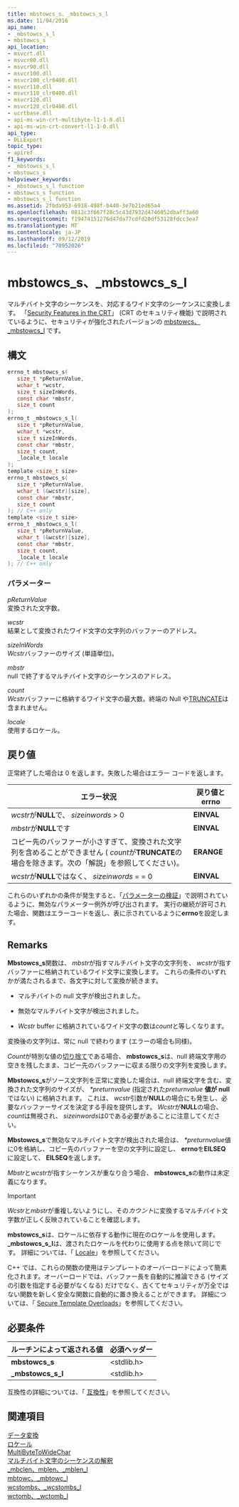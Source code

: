 ```yaml
---
title: mbstowcs_s、_mbstowcs_s_l
ms.date: 11/04/2016
api_name:
- _mbstowcs_s_l
- mbstowcs_s
api_location:
- msvcrt.dll
- msvcr80.dll
- msvcr90.dll
- msvcr100.dll
- msvcr100_clr0400.dll
- msvcr110.dll
- msvcr110_clr0400.dll
- msvcr120.dll
- msvcr120_clr0400.dll
- ucrtbase.dll
- api-ms-win-crt-multibyte-l1-1-0.dll
- api-ms-win-crt-convert-l1-1-0.dll
api_type:
- DLLExport
topic_type:
- apiref
f1_keywords:
- _mbstowcs_s_l
- mbstowcs_s
helpviewer_keywords:
- _mbstowcs_s_l function
- mbstowcs_s function
- mbstowcs_s_l function
ms.assetid: 2fbda953-6918-498f-b440-3e7b21ed65a4
ms.openlocfilehash: 0812c3f667f28c5c43d7932d4746052dbaff3a60
ms.sourcegitcommit: f19474151276d47da77cdfd20df53128fdcc3ea7
ms.translationtype: MT
ms.contentlocale: ja-JP
ms.lasthandoff: 09/12/2019
ms.locfileid: "70952026"
---
```

# <a name="mbstowcs_s-_mbstowcs_s_l"></a>mbstowcs_s、_mbstowcs_s_l

マルチバイト文字のシーケンスを、対応するワイド文字のシーケンスに変換します。 「[Security Features in the CRT](../../c-runtime-library/security-features-in-the-crt.md)」 (CRT のセキュリティ機能) で説明されているように、セキュリティが強化されたバージョンの [mbstowcs、_mbstowcs_l](mbstowcs-mbstowcs-l.md) です。

## <a name="syntax"></a>構文

```C
errno_t mbstowcs_s(
   size_t *pReturnValue,
   wchar_t *wcstr,
   size_t sizeInWords,
   const char *mbstr,
   size_t count
);
errno_t _mbstowcs_s_l(
   size_t *pReturnValue,
   wchar_t *wcstr,
   size_t sizeInWords,
   const char *mbstr,
   size_t count,
   _locale_t locale
);
template <size_t size>
errno_t mbstowcs_s(
   size_t *pReturnValue,
   wchar_t (&wcstr)[size],
   const char *mbstr,
   size_t count
); // C++ only
template <size_t size>
errno_t _mbstowcs_s_l(
   size_t *pReturnValue,
   wchar_t (&wcstr)[size],
   const char *mbstr,
   size_t count,
   _locale_t locale
); // C++ only
```

### <a name="parameters"></a>パラメーター

*pReturnValue*<br/>
変換された文字数。

*wcstr*<br/>
結果として変換されたワイド文字の文字列のバッファーのアドレス。

*sizeInWords*<br/>
*Wcstr*バッファーのサイズ (単語単位)。

*mbstr*<br/>
null で終了するマルチバイト文字のシーケンスのアドレス。

*count*<br/>
*Wcstr*バッファーに格納するワイド文字の最大数。終端の Null や[TRUNCATE](../../c-runtime-library/truncate.md)は含まれません。

*locale*<br/>
使用するロケール。

## <a name="return-value"></a>戻り値

正常終了した場合は 0 を返します。失敗した場合はエラー コードを返します。

|エラー状況|戻り値と**errno**|
|---------------------|------------------------------|
|*wcstr*が**NULL**で、 *sizeinwords* > 0|**EINVAL**|
|*mbstr*が**NULL**です|**EINVAL**|
|コピー先のバッファーが小さすぎて、変換された文字列を含めることができません ( *count*が**TRUNCATE**の場合を除きます。次の「解説」を参照してください)。|**ERANGE**|
|*wcstr*が**NULL**ではなく、 *sizeinwords* = = 0|**EINVAL**|

これらのいずれかの条件が発生すると、「[パラメーターの検証](../../c-runtime-library/parameter-validation.md)」で説明されているように、無効なパラメーター例外が呼び出されます。 実行の継続が許可された場合、関数はエラーコードを返し、表に示されているように**errno**を設定します。

## <a name="remarks"></a>Remarks

**Mbstowcs_s**関数は、 *mbstr*が指すマルチバイト文字の文字列を、 *wcstr*が指すバッファーに格納されているワイド文字に変換します。 これらの条件のいずれかが満たされるまで、各文字に対して変換が続きます。

- マルチバイトの null 文字が検出されました。

- 無効なマルチバイト文字が検出されました。

- *Wcstr* buffer に格納されているワイド文字の数は*count*と等しくなります。

変換後の文字列は、常に null で終わります (エラーの場合も同様)。

*Count*が特別な値の[切り捨て](../../c-runtime-library/truncate.md)である場合、 **mbstowcs_s**は、null 終端文字用の空きを残したまま、コピー先のバッファーに収まる限りの文字列を変換します。

**Mbstowcs_s**がソース文字列を正常に変換した場合は、null 終端文字を含む、変換された文字列のサイズが、  *&#42;preturnvalue* (指定された*preturnvalue* **値が null**ではない) に格納されます。 これは、 *wcstr*引数が**NULL**の場合にも発生し、必要なバッファーサイズを決定する手段を提供します。 *Wcstr*が**NULL**の場合、 *count*は無視され、 *sizeinwords*は0である必要があることに注意してください。

**Mbstowcs_s**で無効なマルチバイト文字が検出された場合は、  *&#42;preturnvalue*値に0を格納し、コピー先のバッファーを空の文字列に設定し、 **errno**を**EILSEQ**に設定して、 **EILSEQ**を返します。

*Mbstr*と*wcstr*が指すシーケンスが重なり合う場合、 **mbstowcs_s**の動作は未定義になります。

> [!IMPORTANT]
> *Wcstr*と*mbstr*が重複しないようにし、その*カウント*に変換するマルチバイト文字数が正しく反映されていることを確認します。

**mbstowcs_s**は、ロケールに依存する動作に現在のロケールを使用します。 **_mbstowcs_s_l**は、渡されたロケールを代わりに使用する点を除いて同じです。 詳細については、「 [Locale](../../c-runtime-library/locale.md)」を参照してください。

C++ では、これらの関数の使用はテンプレートのオーバーロードによって簡素化されます。オーバーロードでは、バッファー長を自動的に推論できる (サイズの引数を指定する必要がなくなる) だけでなく、古くてセキュリティが万全ではない関数を新しく安全な関数に自動的に置き換えることができます。 詳細については、「 [Secure Template Overloads](../../c-runtime-library/secure-template-overloads.md)」を参照してください。

## <a name="requirements"></a>必要条件

|ルーチンによって返される値|必須ヘッダー|
|-------------|---------------------|
|**mbstowcs_s**|\<stdlib.h>|
|**_mbstowcs_s_l**|\<stdlib.h>|

互換性の詳細については、「 [互換性](../../c-runtime-library/compatibility.md)」を参照してください。

## <a name="see-also"></a>関連項目

[データ変換](../../c-runtime-library/data-conversion.md)<br/>
[ロケール](../../c-runtime-library/locale.md)<br/>
[MultiByteToWideChar](/windows/win32/api/stringapiset/nf-stringapiset-multibytetowidechar)<br/>
[マルチバイト文字のシーケンスの解釈](../../c-runtime-library/interpretation-of-multibyte-character-sequences.md)<br/>
[_mbclen、mblen、_mblen_l](mbclen-mblen-mblen-l.md)<br/>
[mbtowc、_mbtowc_l](mbtowc-mbtowc-l.md)<br/>
[wcstombs、_wcstombs_l](wcstombs-wcstombs-l.md)<br/>
[wctomb、_wctomb_l](wctomb-wctomb-l.md)<br/>
